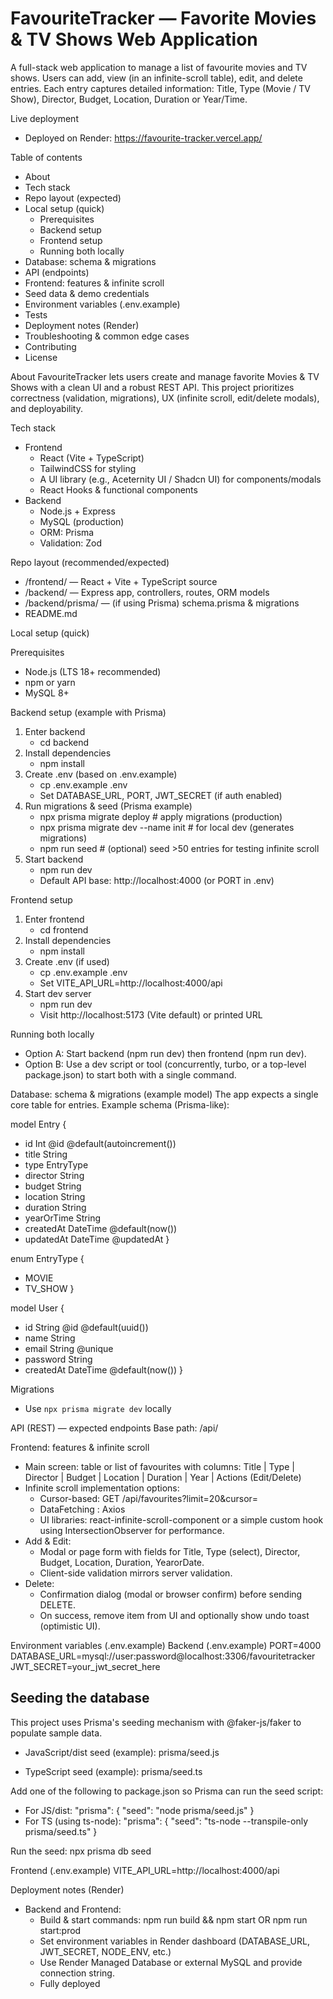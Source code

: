 # FavouriteTracker — Favorite Movies & TV Shows Web Application

A full-stack web application to manage a list of favourite movies and TV shows. Users can add, view (in an infinite-scroll table), edit, and delete entries. Each entry captures detailed information: Title, Type (Movie / TV Show), Director, Budget, Location, Duration or Year/Time.

Live deployment
- Deployed on Render: https://favourite-tracker.vercel.app/

Table of contents
- About
- Tech stack
- Repo layout (expected)
- Local setup (quick)
  - Prerequisites
  - Backend setup
  - Frontend setup
  - Running both locally
- Database: schema & migrations
- API (endpoints)
- Frontend: features & infinite scroll
- Seed data & demo credentials
- Environment variables (.env.example)
- Tests
- Deployment notes (Render)
- Troubleshooting & common edge cases
- Contributing
- License

About
FavouriteTracker lets users create and manage favorite Movies & TV Shows with a clean UI and a robust REST API. This project prioritizes correctness (validation, migrations), UX (infinite scroll, edit/delete modals), and deployability.

Tech stack
- Frontend
  - React (Vite + TypeScript)
  - TailwindCSS for styling
  - A UI library (e.g., Aceternity UI / Shadcn UI) for components/modals
  - React Hooks & functional components
- Backend
  - Node.js + Express
  - MySQL (production)
  - ORM: Prisma 
  - Validation: Zod 

Repo layout (recommended/expected)
- /frontend/           — React + Vite + TypeScript source
- /backend/            — Express app, controllers, routes, ORM models
- /backend/prisma/     — (if using Prisma) schema.prisma & migrations
- README.md

Local setup (quick)

Prerequisites
- Node.js (LTS 18+ recommended)
- npm or yarn
- MySQL 8+ 

Backend setup (example with Prisma)
1. Enter backend
   - cd backend
2. Install dependencies
   - npm install
3. Create .env (based on .env.example)
   - cp .env.example .env
   - Set DATABASE_URL, PORT, JWT_SECRET (if auth enabled)
4. Run migrations & seed (Prisma example)
   - npx prisma migrate deploy     # apply migrations (production)
   - npx prisma migrate dev --name init   # for local dev (generates migrations)
   - npm run seed                  # (optional) seed >50 entries for testing infinite scroll
5. Start backend
   - npm run dev
   - Default API base: http://localhost:4000 (or PORT in .env)

Frontend setup
1. Enter frontend
   - cd frontend
2. Install dependencies
   - npm install
3. Create .env (if used)
   - cp .env.example .env
   - Set VITE_API_URL=http://localhost:4000/api
4. Start dev server
   - npm run dev
   - Visit http://localhost:5173 (Vite default) or printed URL

Running both locally
- Option A: Start backend (npm run dev) then frontend (npm run dev).
- Option B: Use a dev script or tool (concurrently, turbo, or a top-level package.json) to start both with a single command.

Database: schema & migrations (example model)
The app expects a single core table for entries. Example schema (Prisma-like):

model Entry {
 - id         Int      @id @default(autoincrement())
 - title      String
 - type       EntryType
 - director   String
 - budget     String
 - location   String
 - duration   String
 - yearOrTime String
 - createdAt  DateTime @default(now())
 - updatedAt  DateTime @updatedAt
}

enum EntryType {
 - MOVIE
 - TV_SHOW
}

model User {
 - id        String   @id @default(uuid())
 - name      String
 - email     String   @unique
 - password  String
 - createdAt DateTime @default(now())
}

Migrations
-  Use `npx prisma migrate dev` locally

API (REST) — expected endpoints
Base path: /api/

Frontend: features & infinite scroll
- Main screen: table or list of favourites with columns:
  Title | Type | Director | Budget | Location | Duration | Year | Actions (Edit/Delete)
- Infinite scroll implementation options:
  - Cursor-based: GET /api/favourites?limit=20&cursor=<lastCursor>
  - DataFetching : Axios
  - UI libraries: react-infinite-scroll-component or a simple custom hook using IntersectionObserver for performance.
- Add & Edit:
  - Modal or page form with fields for Title, Type (select), Director, Budget, Location, Duration, YearorDate.
  - Client-side validation mirrors server validation.
- Delete:
  - Confirmation dialog (modal or browser confirm) before sending DELETE.
  - On success, remove item from UI and optionally show undo toast (optimistic UI).
  
Environment variables (.env.example)
Backend (.env.example)
PORT=4000
DATABASE_URL=mysql://user:password@localhost:3306/favouritetracker
JWT_SECRET=your_jwt_secret_here



## Seeding the database
This project uses Prisma's seeding mechanism with @faker-js/faker to populate sample data.

- JavaScript/dist seed (example):
  prisma/seed.js

- TypeScript seed (example):
  prisma/seed.ts

Add one of the following to package.json so Prisma can run the seed script:
- For JS/dist:
  "prisma": { "seed": "node prisma/seed.js" }
- For TS (using ts-node):
  "prisma": { "seed": "ts-node --transpile-only prisma/seed.ts" }

Run the seed:
  npx prisma db seed

Frontend (.env.example)
VITE_API_URL=http://localhost:4000/api

Deployment notes (Render)
- Backend and Frontend:
  - Build & start commands: npm run build && npm start OR npm run start:prod
  - Set environment variables in Render dashboard (DATABASE_URL, JWT_SECRET, NODE_ENV, etc.)
  - Use Render Managed Database or external MySQL and provide connection string.
  - Fully deployed

